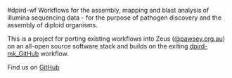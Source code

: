 #dpird-wf
Workflows for the assembly, mapping and blast analysis of illumina sequencing data - for the purpose of pathogen discovery and the assembly of diploid organisms.
 
This is a project for porting existing workflows into Zeus ([@pawsey.org.au](https://pawsey.org.au])) on an all-open source software stack and builds on the exiting [dpird-mk_GitHub](https://github.com/PawseySC/dpird-mk) workflow.

Find us on [GitHub](https://github.com/sdhair/dpird-wf/)
